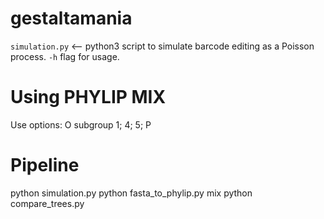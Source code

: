 # gestaltamania

`simulation.py` <-- python3 script to simulate barcode editing as a Poisson process. `-h` flag for usage.

# Using PHYLIP MIX
Use options: O subgroup 1; 4; 5; P

# Pipeline
python simulation.py
python fasta_to_phylip.py
mix
python compare_trees.py
